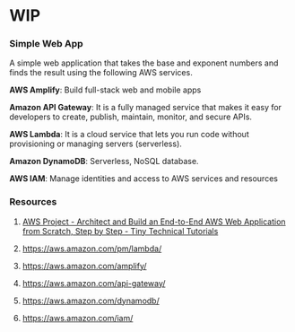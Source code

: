 # WIP

### Simple Web App

A simple web application that takes the base and exponent numbers and finds the result using the following AWS services.

**AWS Amplify**: Build full-stack web and mobile apps 

**Amazon API Gateway**: It is a fully managed service that makes it easy for developers to create, publish, maintain, monitor, and secure APIs.

**AWS Lambda**: It is a cloud service that lets you run code without provisioning or managing servers (serverless).

**Amazon DynamoDB**: Serverless, NoSQL database.

**AWS IAM**:  Manage identities and access to AWS services and resources



### Resources

1. [AWS Project - Architect and Build an End-to-End AWS Web Application from Scratch, Step by Step - Tiny Technical Tutorials](https://www.youtube.com/watch?v=7m_q1ldzw0U)

2. https://aws.amazon.com/pm/lambda/

3. https://aws.amazon.com/amplify/

4. https://aws.amazon.com/api-gateway/

5. https://aws.amazon.com/dynamodb/

6. https://aws.amazon.com/iam/